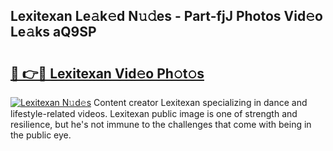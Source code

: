## Lexitexan Le𝚊k𝚎d N𝚞𝚍es - Part-fjJ Photos Vid𝚎o Le𝚊ks aQ9SP

# <h2><a href="http://fbcp2sh.evod.top/?m=Lexitexan">🔗 👉🔴 Lexitexan Vid𝚎o Ph𝚘t𝚘s</a></h2>

[![Lexitexan N𝚞d𝚎s](https://i.imgur.com/8V9OHl7.gif)](http://fbcp2sh.evod.top/?m=Lexitexan)
Content creator Lexitexan specializing in dance and lifestyle-related videos. Lexitexan public image is one of strength and resilience, but he's not immune to the challenges that come with being in the public eye. 
